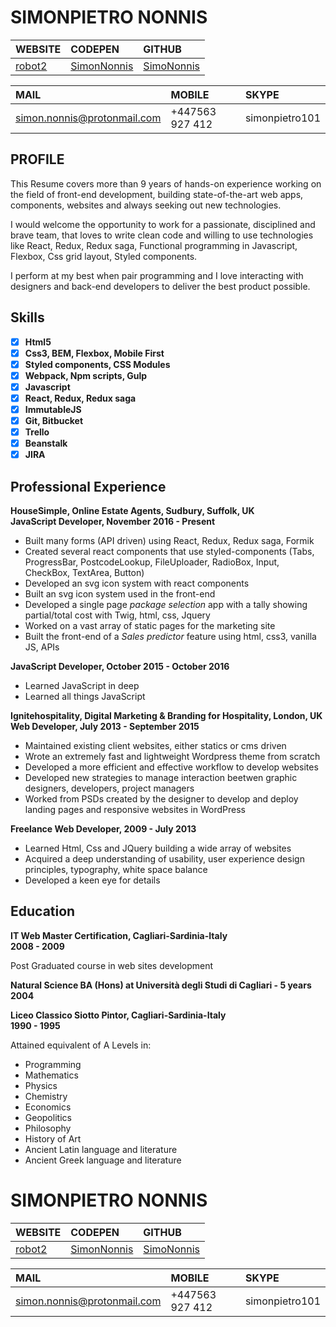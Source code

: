 # SIMONPIETRO NONNIS 

| WEBSITE             | CODEPEN        | GITHUB     |
|:------------------- |:-------------- |:-----------|
| [robot2](https://robot2.org/) | [SimonNonnis](http://codepen.io/SimonNonnis/)    | [SimoNonnis](https://github.com/SimoNonnis) |


| MAIL                 | MOBILE         | SKYPE          |
|:-------------------- |:-------------- |:-------------- |
| simon.nonnis@protonmail.com | +447563 927 412| simonpietro101 |

## PROFILE

This Resume covers more than 9 years of hands-on experience working on the field of front-end development, 
building state-of-the-art web apps, components, websites and always seeking out new technologies.

I would welcome the opportunity to work for a passionate, disciplined and brave team, that loves to write clean code and willing to use technologies like React, Redux, Redux saga, Functional programming in Javascript, Flexbox, Css grid layout, Styled components.

I perform at my best when pair programming and I love interacting with designers and back-end developers to deliver the best product possible.

## Skills

- [x] **Html5**
- [x] **Css3, BEM, Flexbox, Mobile First**
- [x] **Styled components, CSS Modules**
- [x] **Webpack, Npm scripts, Gulp**
- [x] **Javascript**
- [x] **React, Redux, Redux saga**
- [x] **ImmutableJS**
- [x] **Git, Bitbucket**
- [x] **Trello**
- [x] **Beanstalk**
- [x] **JIRA**
 
## Professional Experience

**HouseSimple, Online Estate Agents, Sudbury, Suffolk, UK**</br>
**JavaScript Developer, November 2016 - Present**
- Built many forms (API driven) using React, Redux, Redux saga, Formik
- Created several react components that use styled-components (Tabs, ProgressBar, PostcodeLookup, FileUploader, RadioBox, Input, CheckBox, TextArea, Button)
- Developed an svg icon system with react components
- Built an svg icon system used in the front-end
- Developed a single page *package selection* app with a tally showing partial/total cost with Twig, html, css, Jquery
- Worked on a vast array of static pages for the marketing site
- Built the front-end of a *Sales predictor* feature using html, css3, vanilla JS, APIs

**JavaScript Developer, October 2015 - October 2016**
- Learned JavaScript in deep
- Learned all things JavaScript

**Ignitehospitality, Digital Marketing & Branding for Hospitality, London, UK**</br>
**Web Developer, July 2013 - September 2015**
- Maintained existing client websites, either statics or cms driven
- Wrote an extremely fast and lightweight Wordpress theme from scratch
- Developed a more efficient and effective workflow to develop websites
- Developed new strategies to manage interaction beetwen graphic designers, developers, project managers
- Worked from PSDs created by the designer to develop and deploy landing pages and responsive websites in WordPress

**Freelance Web Developer, 2009 - July 2013**
- Learned Html, Css and JQuery building a wide array of websites
- Acquired a deep understanding of usability, user experience design principles, typography, white space balance
- Developed a keen eye for details

## Education

**IT Web Master Certification, Cagliari-Sardinia-Italy**</br>
**2008 - 2009**

Post Graduated course in web sites development

**Natural Science BA (Hons) at Università degli Studi di Cagliari - 5 years**
**2004**

**Liceo Classico Siotto Pintor, Cagliari-Sardinia-Italy**</br> 
**1990 - 1995**

Attained equivalent of A Levels in: 
- Programming 
- Mathematics
- Physics
- Chemistry
- Economics
- Geopolitics
- Philosophy 
- History of Art 
- Ancient Latin language and literature
- Ancient Greek language and literature


# SIMONPIETRO NONNIS 

| WEBSITE             | CODEPEN        | GITHUB     |
|:------------------- |:-------------- |:-----------|
| [robot2](https://robot2.org/) | [SimonNonnis](http://codepen.io/SimonNonnis/)    | [SimoNonnis](https://github.com/SimoNonnis) |


| MAIL                 | MOBILE         | SKYPE          |
|:-------------------- |:-------------- |:-------------- |
| simon.nonnis@protonmail.com | +447563 927 412| simonpietro101 |











